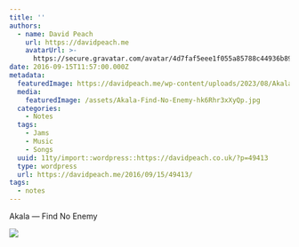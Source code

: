 ```yaml
---
title: ''
authors:
  - name: David Peach
    url: https://davidpeach.me
    avatarUrl: >-
      https://secure.gravatar.com/avatar/4d7faf5eee1f055a85788c44936b8995eaab6dfb004e7854ec747ccb272e91ee?s=96&d=mm&r=g
date: 2016-09-15T11:57:00.000Z
metadata:
  featuredImage: https://davidpeach.me/wp-content/uploads/2023/08/Akala-Find-No-Enemy.jpg
  media:
    featuredImage: /assets/Akala-Find-No-Enemy-hk6Rhr3xXyQp.jpg
  categories:
    - Notes
  tags:
    - Jams
    - Music
    - Songs
  uuid: 11ty/import::wordpress::https://davidpeach.co.uk/?p=49413
  type: wordpress
  url: https://davidpeach.me/2016/09/15/49413/
tags:
  - notes
---
```

Akala — Find No Enemy

[![](/assets/Akala-Find-No-Enemy-300x225-DkmlfCKoRAsD.jpg)](/assets/Akala-Find-No-Enemy-300x225-DkmlfCKoRAsD.jpg)